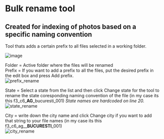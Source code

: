 # Bulk rename tool
## Created for indexing of photos based on a specific naming convention

Tool thats adds a certain prefix to all files selected in a working folder.


![image](https://user-images.githubusercontent.com/45632814/150032011-03318fd2-2db5-4610-8dc2-219ca7e49afc.png)

Folder = Active folder where the files will be renamed  
Prefix = If you want to add a prefix to all the files, put the desired prefix in the edit box and press Add prefix.   
![prefix_rename](https://user-images.githubusercontent.com/45632814/150033129-2ce2df81-e777-4645-be37-79cf8ca13737.png)

State = Select a state from the list and then click Change state for the tool to rename the state coresponding naming convention of the file (in my case its this f3_c6_**AG**_bucuresti_001) _State names are hardcoded on line 20._    
![state_rename](https://user-images.githubusercontent.com/45632814/150033160-f426f890-f007-4ac1-91df-a0a70fa055ee.png)

City = write down the city name and click Change city if you want to add that string to your file names (in my case its this f3_c6_ag__**BUCURESTI**_001)  
![city_rename](https://user-images.githubusercontent.com/45632814/150033177-0eb18034-bd7f-4d99-b2e0-a1170a9144db.png)

